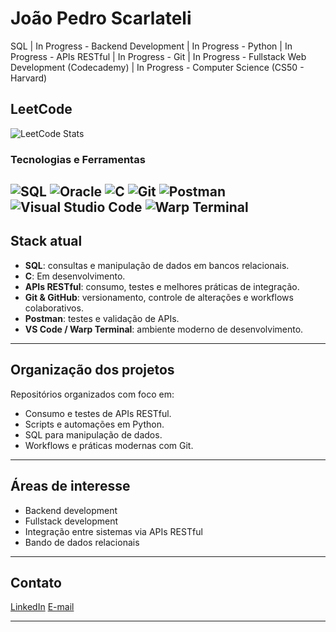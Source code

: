 # João Pedro Scarlateli

SQL | In Progress - Backend Development | In Progress - Python | In Progress - APIs RESTful | In Progress - Git | In Progress - Fullstack Web Development (Codecademy) | In Progress - Computer Science (CS50 - Harvard)

## LeetCode

![LeetCode Stats](https://leetcode-stats.vercel.app/api?username=Scarlateli&show_icons=true&theme=dark)


### Tecnologias  e Ferramentas

![SQL](https://img.shields.io/badge/SQL-336791?style=for-the-badge&logo=postgresql&logoColor=white)
![Oracle](https://img.shields.io/badge/Oracle-F80000?style=for-the-badge&logo=oracle&logoColor=white)
![C](https://img.shields.io/badge/C-00599C?style=for-the-badge&logo=c&logoColor=white)
![Git](https://img.shields.io/badge/Git-F05032?style=for-the-badge&logo=git&logoColor=white)
![Postman](https://img.shields.io/badge/Postman-FF6C37?style=for-the-badge&logo=postman&logoColor=white)
![Visual Studio Code](https://img.shields.io/badge/VS%20Code-007ACC?style=for-the-badge&logo=visual-studio-code&logoColor=white)
![Warp Terminal](https://img.shields.io/badge/Terminal-Warp-4D4D4D?style=for-the-badge&logo=gnu-bash&logoColor=white)
---

## Stack atual

- **SQL**: consultas e manipulação de dados em bancos relacionais.
- **C**: Em desenvolvimento.
- **APIs RESTful**: consumo, testes e melhores práticas de integração.
- **Git & GitHub**: versionamento, controle de alterações e workflows colaborativos.
- **Postman**: testes e validação de APIs.
- **VS Code / Warp Terminal**: ambiente moderno de desenvolvimento.

---

## Organização dos projetos

Repositórios organizados com foco em:
- Consumo e testes de APIs RESTful.
- Scripts e automações em Python.
- SQL para manipulação de dados.
- Workflows e práticas modernas com Git.

---

## Áreas de interesse

- Backend development
- Fullstack development
- Integração entre sistemas via APIs RESTful
- Bando de dados relacionais

---

## Contato

[LinkedIn](https://www.linkedin.com/in/joão-pedro-scarlateli-rebello-986976156)
[E-mail](mailto:jprebello10@gmail.com)

---


